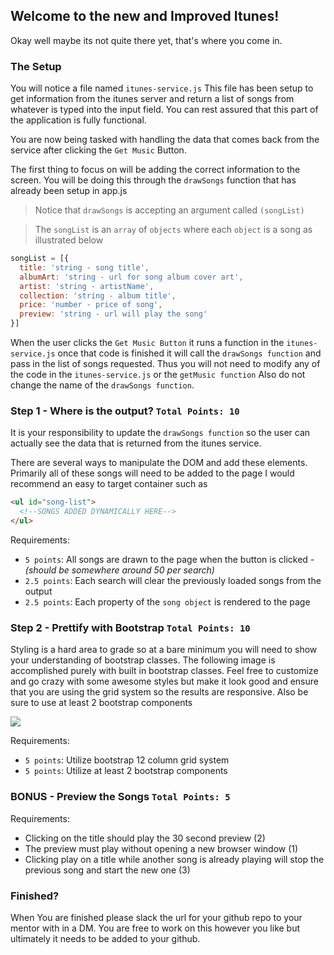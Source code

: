 ## Welcome to the new and Improved Itunes!

Okay well maybe its not quite there yet, that's where you come in.

### The Setup

You will notice a file named `itunes-service.js` This file has been setup to get information from the itunes server and return a list of songs from whatever is typed into the input field. You can rest assured that this part of the application is fully functional. 

You are now being tasked with handling the data that comes back from the service after clicking the `Get Music` Button. 

The first thing to focus on will be adding the correct information to the screen. You will be doing this through the `drawSongs` function that has already been setup in app.js

> Notice that `drawSongs` is accepting an argument called `(songList)`

> The `songList` is an `array` of `objects` where each `object` is a song as illustrated below

```javascript
songList = [{
  title: 'string - song title',
  albumArt: 'string - url for song album cover art',
  artist: 'string - artistName',
  collection: 'string - album title',
  price: 'number - price of song',
  preview: 'string - url will play the song'
}]
```
When the user clicks the `Get Music Button` it runs a function in the `itunes-service.js` once that code is finished it will call the `drawSongs function` and pass in the list of songs requested. Thus you will not need to modify any of the code in the `itunes-service.js` or the `getMusic function` Also do not change the name of the `drawSongs function`.

### Step 1 -  Where is the output? `Total Points: 10`

It is your responsibility to update the `drawSongs function` so the user can actually see the data that is returned from the itunes service.

There are several ways to manipulate the DOM and add these elements. Primarily all of these songs will need to be added to the page I would recommend an easy to target container such as 

```html
<ul id="song-list">
  <!--SONGS ADDED DYNAMICALLY HERE-->
</ul>
```

Requirements:
- `5 points`: All songs are drawn to the page when the button is clicked - *(should be somewhere around 50 per search)*
- `2.5 points`: Each search will clear the previously loaded songs from the output
- `2.5 points`: Each property of the `song object` is rendered to the page 

### Step 2 - Prettify with Bootstrap `Total Points: 10`

Styling is a hard area to grade so at a bare minimum you will need to show your understanding of bootstrap classes. The following image is accomplished purely with built in bootstrap classes. Feel free to customize and go crazy with some awesome styles but make it look good and ensure that you are using the grid system so the results are responsive. Also be sure to use at least 2 bootstrap components

<div>
  <img class="img-responsive" src="https://bcw.blob.core.windows.net/public/img/mytunes.jpg" />
</div>

Requirements:
- `5 points`: Utilize bootstrap 12 column grid system
- `5 points`: Utilize at least 2 bootstrap components


### BONUS - Preview the Songs `Total Points: 5`
Requirements: 
- Clicking on the title should play the 30 second preview (2)
- The preview must play without opening a new browser window (1)
- Clicking play on a title while another song is already playing will stop the previous song and start the new one (3)

### Finished?
When You are finished please slack the url for your github repo to your mentor with in a DM. You are free to work on this however you like but ultimately it needs to be added to your github.
